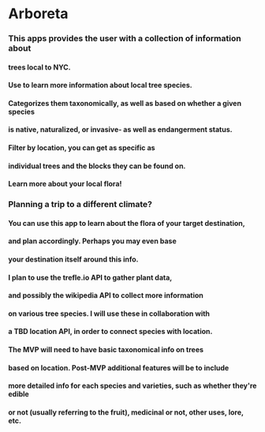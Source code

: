 # Arboreta
### This apps provides the user with a collection of information about
#### trees local to NYC. 
#### Use to learn more information about local tree species.
#### Categorizes them taxonomically, as well as based on whether a given species
#### is native, naturalized, or invasive- as well as endangerment status.
#### Filter by location, you can get as specific as 
#### individual trees and the blocks they can be found on.
#### Learn more about your local flora!
### Planning a trip to a different climate? 
#### You can use this app to learn about the flora of your target destination, 
#### and plan accordingly. Perhaps you may even base
#### your destination itself around this info. 

#### I plan to use the trefle.io API to gather plant data, 
#### and possibly the wikipedia API to collect more information
#### on various tree species. I will use these in collaboration with
#### a TBD location API, in order to connect species with location. 
#### The MVP will need to have basic taxonomical info on trees 
#### based on location. Post-MVP additional features will be to include
#### more detailed info for each species and varieties, such as whether they're edible 
#### or not (usually referring to the fruit), medicinal or not, other uses, lore, etc. 
